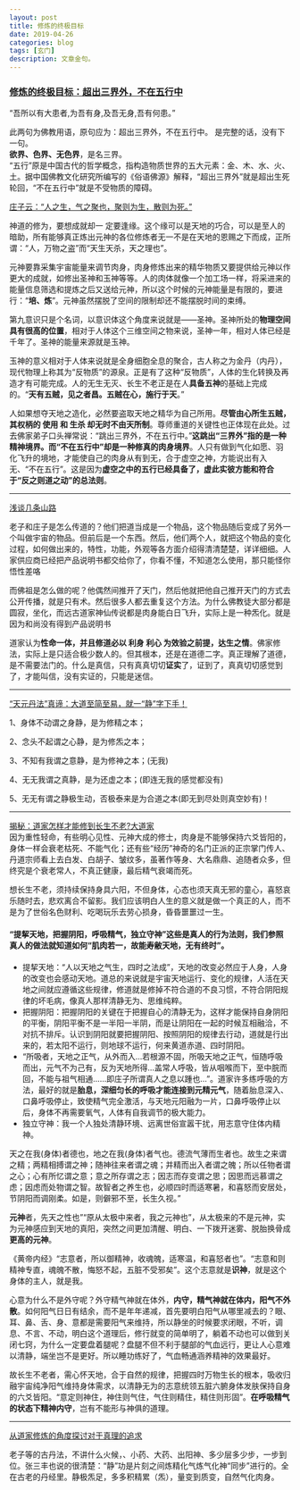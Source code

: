 ```yaml
---
layout: post
title: 修炼的终极目标
date: 2019-04-26
categories: blog
tags: [玄门]
description: 文章金句。
---
```


### [修炼的终极目标：超出三界外，不在五行中](http://wemedia.ifeng.com/76080945/wemedia.shtml)

“吾所以有大患者,为吾有身,及吾无身,吾有何患。”


此两句为佛教用语，原句应为：超出三界外，不在五行中。 是完整的话，没有下一句。<br>
**欲界、色界、无色界**，是名三界。<br>
“五行”原是中国古代的哲学概念，指构造物质世界的五大元素：金、木、水、火、土。据中国佛教文化研究所编写的《俗语佛源》解释，“超出三界外”就是超出生死轮回，“不在五行中”就是不受物质的障碍。


[庄子云：“人之生，气之聚也，聚则为生，散则为死。”](http://blog.sina.com.cn/s/blog_6175b0cf0102x4f2.html)


神道的修为，要想成就却一 定要逢缘。这个缘可以是天地的巧合，可以是至人的暗助，所有能够真正炼出元神的各位修炼者无一不是在天地的恩赐之下而成，正所谓：“人，万物之盗”而“天生天杀，天之理也”。


元神要靠采集宇宙能量来调节肉身，肉身修炼出来的精华物质又要提供给元神以作更大的成就，如修出圣神和玉神等等。人的肉体就像一个加工场一样，将采进来的能量信息筛选和提炼之后又送给元神，所以这个时候的元神能量是有限的，要进行：“**培、炼**”。元神虽然摆脱了空间的限制却还不能摆脱时间的束缚。


第九意识只是个名词，以意识体这个角度来说就是——圣神。圣神所处的**物理空间具有很高的位置**，相对于人体这个三维空间之物来说，圣神一年，相对人体已经是千年了。圣神的能量来源就是玉神。


玉神的意义相对于人体来说就是全身细胞全息的聚合，古人称之为金丹（内丹），现代物理上称其为“反物质”的源泉。正是有了这种“反物质”，人体的生化转换及再造才有可能完成。人的无生无灭、长生不老正是在人**具备五神**的基础上完成的。“**天有五贼，见之者昌。五贼在心，施行于天**。”


人如果想夺天地之造化，必然要盗取天地之精华为自己所用。**尽管由心所生五贼，其权柄的 使用 和 生杀 却无时不由天所制**。尊师重道的关键性也正体现在此处。过去佛家弟子口头禅常说：“跳出三界外，不在五行中。”**这跳出“三界外”指的是一种精神境界。而“不在五行中”却是一种修真的肉身境界**。人只有做到气化如愿、羽化飞升的境地，才能使自己的肉身从有到无，合于虚空之神，方能说出有入无、“不在五行”。这是因为**虚空之中的五行已经具备了，虚此实彼方能和符合于“反之则道之动”的总法则**。

----

[浅谈几条山路](http://blog.sina.com.cn/s/blog_6175b0cf0102yn6y.html)


老子和庄子是怎么传道的？他们把道当成是一个物品，这个物品随后变成了另外一个叫做宇宙的物品。但前后是一个东西。然后，他们两个人，就把这个物品的变化过程，如何做出来的，特性，功能，外观等各方面介绍得清清楚楚，详详细细。人家供应商已经把产品说明书都交给你了，你看不懂，不知道怎么使用，那只能怪你悟性差咯


而佛祖是怎么做的呢？他偶然间推开了天门，然后他就把他自己推开天门的方式去公开传播，就是只有术。然后很多人都去重复这个方法。为什么佛教徒大部分都是圆寂，坐化，而远古道家神仙传说都是肉身能白日飞升，实际上是一种炁化。就是因为和尚没有得到产品说明书


道家认为**性命一体，并且修道必以 利身 利心 为效验之前提，达生之情**。佛家修法，实际上是只适合极少数人的。但其根本，还是在道德二字。真正理解了道德，是不需要法门的。什么是真信，只有真真切切**证实**了，证到了，真真切切感觉到了，才能叫信，没有实证的，只能是迷信。

-----

[“天元丹法”真谛：大道至简至易，就一“静”字下手！](http://blog.sina.com.cn/s/blog_6175b0cf0102ymtq.html)


1、身体不动谓之身静，是为修精之本；


2、念头不起谓之心静，是为修炁之本；


3、不知有我谓之意静，是为修神之本；(无我)


4、无无我谓之真静，是为还虚之本；(即连无我的感觉都没有)


5、无无有谓之静极生动，否极泰来是为合道之本(即无到尽处则真空妙有)！

----

[揭秘：道家怎样才能修到长生不老?大道家](http://blog.sina.com.cn/s/blog_6175b0cf0102yjcp.html)<br>
因为重性轻命，有些明心见性、元神大成的修士，肉身是不能够保持六爻皆阳的，身体一样会衰老枯死、不能气化；还有些“经历”神奇的名门正派的正宗掌门传人、丹道宗师看上去白发、白胡子、皱纹多，虽著作等身、大名鼎鼎、追随者众多，但终究是个衰老常人，不真正健康，最后精气衰竭而死。


想长生不老，须持续保持身具六阳，不但身体，心态也须天真无邪的童心，喜怒哀乐随时去，悲欢离合不留影。我们应该明白人生的意义就是做一个真正的人，而不是为了世俗名色财利、吃喝玩乐去劳心损身，昏昏噩噩过一生。

#### “提挈天地，把握阴阳，呼吸精气，独立守神”这些是真人的行为法则，我们参照真人的做法就知道如何“肌肉若一，故能寿敝天地，无有终时”。
- 提挈天地：“人以天地之气生，四时之法成”，天地的改变必然应于人身，人身的改变也会感动天地。道总的来说就是宇宙天地运行、变化的规律，人活在天地之间就应遵循这些规律，修道就是修掉不符合道的不良习惯，不符合阴阳规律的坏毛病，像真人那样清静无为、思维纯粹。
- 把握阴阳：把握阴阳的关键在于把握自心的清静无为，这样才能保持自身阴阳的平衡，阴阳平衡不是一半阳一半阴，而是让阴阳在一起的时候互相融洽，不对抗不排斥。认识到阴阳就要把握阴阳、按照阴阳的规律去行动，道就是行出来的，若太阳不运行，则地球不运行，何来黄道赤道、四时阴阳。
- “所吸者，天地之正气，从外而入...若根源不固，所吸天地之正气，恒随呼吸而出，元气不为己有，反为天地所得...盖常人呼吸，皆从咽喉而下，至中脘而回，不能与祖气相通......即庄子所谓真人之息以踵也...”。道家许多练呼吸的方法，最好的就是**胎息，深细匀长的呼吸才能连接到元精元气**，随着胎息深入、口鼻呼吸停止，致使精气完全激活，与天地元阳融为一片，口鼻呼吸停止以后，身体不再需要氧气，人体有自我调节的极大能力。
- 独立守神：我一个人独处清静环境、远离世俗宣嚣干扰，用志意守住体内精神。



天之在我(身体)者德也，地之在我(身体)者气也。德流气薄而生者也。故生之来谓之精；两精相搏谓之神；随神往来者谓之魂；并精而出入者谓之魄；所以任物者谓之心；心有所忆谓之意；意之所存谓之志；因志而存变谓之思；因思而远慕谓之虑；因虑而处物谓之智。故智者之养生也，必顺四时而适寒暑，和喜怒而安居处，节阴阳而调刚柔。如是，则僻邪不至，长生久视。”


**元神**者，先天之性也”“原从太极中来者，我之元神也”，从太极来的不是元神，实为元神感应到天地的真阳，突然之间更加清醒、明白、一下拨开迷雾、脱胎换骨成**更高的元神**。


《黄帝内经》“志意者，所以御精神，收魂魄，适寒温，和喜怒者也”。“志意和则精神专直，魂魄不散，悔怒不起，五脏不受邪矣”。这个志意就是**识神**，就是这个身体的主人，就是我。


心意为什么不是外守呢？外守精气神就在体外，**内守，精气神就在体内，阳气不外散**。如何阳气日日有结余，而不是年年递减，首先要明白阳气从哪里减去的？眼、耳、鼻、舌、身、意都是需要阳气来维持，所以静坐的时候要求闭眼，不听，调息、不言、不动，明白这个道理后，修行就变的简单明了，躺着不动也可以做到关闭七窍，为什么一定要盘着腿呢？盘腿不但不利于腿部的气血远行，更让人心意难以清静，端坐岂不是更好。所以睡功练好了，气血畅通涵养精神的效果最好。


故长生不老者，需心怀天地，合于自然的规律，把握四时万物生长的根本，吸收归融宇宙纯净阳气维持身体需求，以清静无为的志意统领五脏六腑身体发肤保持自身的六爻皆阳。“意定则神住，神住则气住，气住则精住，精住则形固”。**在呼吸精气的状态下精神内守**，岂有不能形与神俱的道理。

----

[从道家修炼的角度探讨对于真理的追求](http://blog.sina.com.cn/s/blog_6175b0cf0102ympt.html)


老子等的古丹法，不讲什么火候，、小药、大药、出阳神、多少层多少步，一步到位。张三丰也说的很清楚：“静”功是片刻之间炼精化气炼气化神“同步”进行的。全在古老的丹经里。静极炁足，多多积精累（炁），量变到质变，自然气化肉身。
